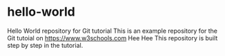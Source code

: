 # hello-world
Hello World repository for Git tutorial
This is an example repository for the Git tutoial on https://www.w3schools.com
Hee Hee
This repository is built step by step in the tutorial. 
